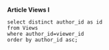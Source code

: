 **Article Views I**

```mysql
select distinct author_id as id
from Views
where author_id=viewer_id
order by author_id asc;
```

